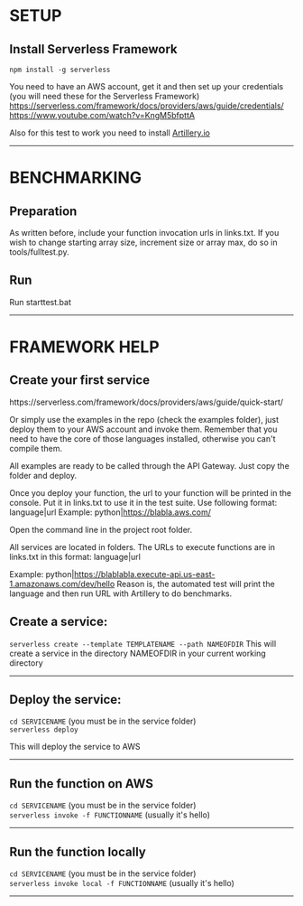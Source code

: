 <h1>SETUP</h1>

<h2>Install Serverless Framework</h2>
<code>npm install -g serverless</code>

You need to have an AWS account, get it and then set up your credentials (you will need these for the Serverless Framework)
https://serverless.com/framework/docs/providers/aws/guide/credentials/
<br>
https://www.youtube.com/watch?v=KngM5bfpttA

Also for this test to work you need to install <a href="https://artillery.io/">Artillery.io</a>

<hr>

<h1>BENCHMARKING</h1>
<h2>Preparation</h2>
As written before, include your function invocation urls in links.txt.
If you wish to change starting array size, increment size or array max, do so in tools/fulltest.py.

<h2>Run</h2>
Run starttest.bat

<hr>

<h1>FRAMEWORK HELP</h1>
<h2>Create your first service</h2>
https://serverless.com/framework/docs/providers/aws/guide/quick-start/

Or simply use the examples in the repo (check the examples folder), just deploy them to your AWS account and invoke them.
Remember that you need to have the core of those languages installed, otherwise you can't compile them.

All examples are ready to be called through the API Gateway. Just copy the folder and deploy.
        
Once you deploy your function, the url to your function will be printed in the console.
Put it in links.txt to use it in the test suite. Use following format:
language|url
Example: python|https://blabla.aws.com/

Open the command line in the project root folder.

All services are located in folders.
The URLs to execute functions are in links.txt in this format:
language|url

Example: python|https://blablabla.execute-api.us-east-1.amazonaws.com/dev/hello
Reason is, the automated test will print the language and then run URL with Artillery to do benchmarks.
<br>

<h2>Create a service:</h2>
<code>serverless create --template TEMPLATENAME --path NAMEOFDIR</code>
This will create a service in the directory NAMEOFDIR in your current working directory
<hr>

<h2>Deploy the service:</h2>
<code>cd SERVICENAME</code> (you must be in the service folder)
<br>
<code>serverless deploy</code>

This will deploy the service to AWS
<hr>

<h2>Run the function on AWS</h2>
<code>cd SERVICENAME</code> (you must be in the service folder)
<br>
<code>serverless invoke -f FUNCTIONNAME</code> (usually it's hello)
<hr>

<h2>Run the function locally</h2>
<code>cd SERVICENAME</code> (you must be in the service folder)
<br>
<code>serverless invoke local -f FUNCTIONNAME</code> (usually it's hello)
<hr>
